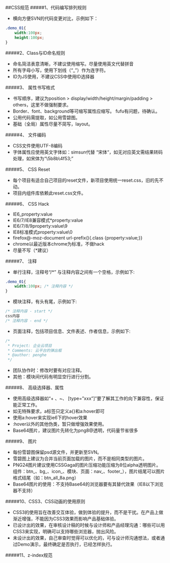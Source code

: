 ##CSS规范
#####1、代码编写排列规则
* 横向方便SVN的代码变更对比，示例如下：
```css
.demo_01{
    width:100px;
    height:100px;
}
```

#####2、Class与ID命名规则
* 命名简洁表意清晰，不建议使用缩写。尽量使用英文代替拼音
* 所有字母小写，使用下划线（“_”）作为连字符。
* ID为JS使用，不建议CSS中使用ID选择器

#####3、  属性书写格式
* 书写顺序，建议为position > display/width/height/margin/padding > others，这里不做强制要求。
* Border、font、background等可缩写属性应缩写。 fufu有问题，待确认。
* 公用代码需提取，如公用雪碧图。
* 基础（全局）属性尽量不简写，layout。

#####4、  文件编码
* CSS文件使用UTF-8编码
* 字体属性应使用英文字体如：simsun代替 “宋体“，如无对应英文需结果转码处理，如宋体为“\5b8b\4f53;”

#####5、  CSS Reset
* 每个项目有适合自己项目的reset文件，新项目使用统一reset.css，旧的先不动。
* 项目内组件库依赖此reset.css文件。

#####6、  CSS Hack
* IE6_property:value
* IE6/7/IE8兼容模式*property:value
* IE6/7/8/9property:value\9
* IE8标准模式property:value\0
* firefox@-moz-document url-prefix(){.class {property:value;}}
* chrome以最近版本chrome为标准，不做hack
* 尽量不写（*建议）

#####7、  注释
* 单行注释，注释号“/*” 与注释内容之间有一个空格，示例如下:
```css
.demo_01{
    width:100px; /* 注释内容 */
}
```
* 模块注释，有头有尾，示例如下:
```css
/* 注释内容 - start */
css内容
/* 注释内容 - end */
```
* 页面注释，包括项目信息、文件表述、作者信息，示例如下:
```css
/*
 * Project: 企业云项目
 * Comments: 云平台的弹出框
 * @author: penghe
 */
```

* 团队协作时：修改时要有对应注释。
* 其他：模块间代码有明显空行进行分割。

#####8、  高级选择器、属性
* 使用高级选择器如“+ 、~、  [type=”xxx”]”要了解其工作的向下兼容性，保证能正常工作。
* 如无特殊要求，a标签只定义a{}和a:hover即可
* 使用a:hover来实现ie6下的hover效果
* :hover以外的其他伪类，暂只做增强效果使用。
* Base64图片，建议图片先转化为png8@透明，代码量节省很多

#####9、  图片
* 每份雪碧图保留psd源文件，并更新至SVN。
* 雪碧图上建议为合并当前页面加载的图片，而不是相同类型的图片。
* PNG24图片建议使用CSSGaga的图片压缩功能压缩为8位alpha透明图片。
组件：btn_、bg_、icon_、模块、页面：nav_、footer_），图片结尾可以图片格式结尾（如：btn_all_8a.png）
* Base64图片的使用：不支持Base64的浏览器要有其替代效果（IE8以下浏览器不支持）

#####10、CSS3、CSS动画的使用原则
* CSS3的使用旨在改善交互体验，做到体验的提升，而不是干扰。在产品上做渐近增强，不能因为CSS3效果而影响产品基础体验。
* 已设计出的效果，在审核设计稿的时候与设计师和产品经理沟通：哪些可以用CSS3来实现，明确可以支持哪些浏览器，抛出风险。
* 未设计出的效果，自己审查时觉得可以优化的，可与设计师沟通想法，或者通过Demo演示，最终确定是否执行，已经怎样执行。

#####11、z-index规范
